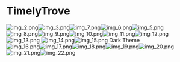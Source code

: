 # TimelyTrove
 ![img_2.png](img_2.png)![img_3.png](img_3.png)![img_7.png](img_7.png)![img_6.png](img_6.png)![img_5.png](img_5.png)
![img_8.png](img_8.png)![img_9.png](img_9.png)![img_10.png](img_10.png)![img_11.png](img_11.png)![img_12.png](img_12.png)![img_13.png](img_13.png)
![img_14.png](img_14.png)![img_15.png](img_15.png)
Dark Theme <br>
![img_16.png](img_16.png)![img_17.png](img_17.png)![img_18.png](img_18.png)![img_19.png](img_19.png)![img_20.png](img_20.png)<br>
![img_21.png](img_21.png)![img_22.png](img_22.png)<br>
